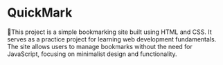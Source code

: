 # QuickMark
📌This project is a simple bookmarking site built using HTML and CSS. It serves as a practice project for learning web development fundamentals. The site allows users to manage bookmarks without the need for JavaScript, focusing on minimalist design and functionality.

